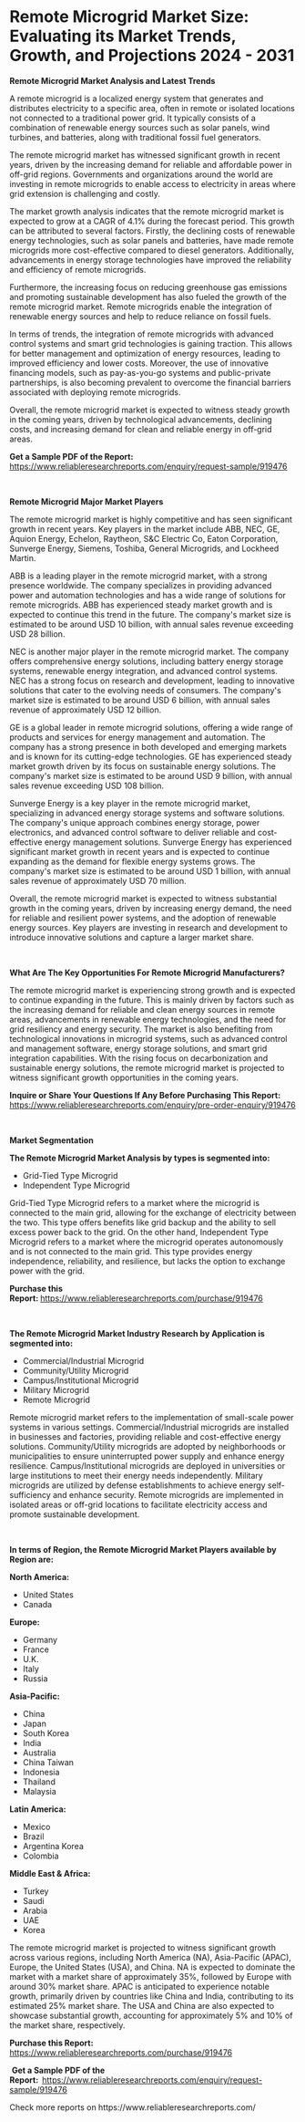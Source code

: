 <p><h1>Remote Microgrid Market Size: Evaluating its Market Trends, Growth, and Projections 2024 - 2031</h1></p><p><strong>Remote Microgrid Market Analysis and Latest Trends</strong></p>
<p><p>A remote microgrid is a localized energy system that generates and distributes electricity to a specific area, often in remote or isolated locations not connected to a traditional power grid. It typically consists of a combination of renewable energy sources such as solar panels, wind turbines, and batteries, along with traditional fossil fuel generators.</p><p>The remote microgrid market has witnessed significant growth in recent years, driven by the increasing demand for reliable and affordable power in off-grid regions. Governments and organizations around the world are investing in remote microgrids to enable access to electricity in areas where grid extension is challenging and costly.</p><p>The market growth analysis indicates that the remote microgrid market is expected to grow at a CAGR of 4.1% during the forecast period. This growth can be attributed to several factors. Firstly, the declining costs of renewable energy technologies, such as solar panels and batteries, have made remote microgrids more cost-effective compared to diesel generators. Additionally, advancements in energy storage technologies have improved the reliability and efficiency of remote microgrids.</p><p>Furthermore, the increasing focus on reducing greenhouse gas emissions and promoting sustainable development has also fueled the growth of the remote microgrid market. Remote microgrids enable the integration of renewable energy sources and help to reduce reliance on fossil fuels.</p><p>In terms of trends, the integration of remote microgrids with advanced control systems and smart grid technologies is gaining traction. This allows for better management and optimization of energy resources, leading to improved efficiency and lower costs. Moreover, the use of innovative financing models, such as pay-as-you-go systems and public-private partnerships, is also becoming prevalent to overcome the financial barriers associated with deploying remote microgrids.</p><p>Overall, the remote microgrid market is expected to witness steady growth in the coming years, driven by technological advancements, declining costs, and increasing demand for clean and reliable energy in off-grid areas.</p></p>
<p><strong>Get a Sample PDF of the Report:&nbsp;</strong> <a href="https://www.reliableresearchreports.com/enquiry/request-sample/919476">https://www.reliableresearchreports.com/enquiry/request-sample/919476</a></p>
<p>&nbsp;</p>
<p><strong>Remote Microgrid Major Market Players</strong></p>
<p><p>The remote microgrid market is highly competitive and has seen significant growth in recent years. Key players in the market include ABB, NEC, GE, Aquion Energy, Echelon, Raytheon, S&C Electric Co, Eaton Corporation, Sunverge Energy, Siemens, Toshiba, General Microgrids, and Lockheed Martin.</p><p>ABB is a leading player in the remote microgrid market, with a strong presence worldwide. The company specializes in providing advanced power and automation technologies and has a wide range of solutions for remote microgrids. ABB has experienced steady market growth and is expected to continue this trend in the future. The company's market size is estimated to be around USD 10 billion, with annual sales revenue exceeding USD 28 billion.</p><p>NEC is another major player in the remote microgrid market. The company offers comprehensive energy solutions, including battery energy storage systems, renewable energy integration, and advanced control systems. NEC has a strong focus on research and development, leading to innovative solutions that cater to the evolving needs of consumers. The company's market size is estimated to be around USD 6 billion, with annual sales revenue of approximately USD 12 billion.</p><p>GE is a global leader in remote microgrid solutions, offering a wide range of products and services for energy management and automation. The company has a strong presence in both developed and emerging markets and is known for its cutting-edge technologies. GE has experienced steady market growth driven by its focus on sustainable energy solutions. The company's market size is estimated to be around USD 9 billion, with annual sales revenue exceeding USD 108 billion.</p><p>Sunverge Energy is a key player in the remote microgrid market, specializing in advanced energy storage systems and software solutions. The company's unique approach combines energy storage, power electronics, and advanced control software to deliver reliable and cost-effective energy management solutions. Sunverge Energy has experienced significant market growth in recent years and is expected to continue expanding as the demand for flexible energy systems grows. The company's market size is estimated to be around USD 1 billion, with annual sales revenue of approximately USD 70 million.</p><p>Overall, the remote microgrid market is expected to witness substantial growth in the coming years, driven by increasing energy demand, the need for reliable and resilient power systems, and the adoption of renewable energy sources. Key players are investing in research and development to introduce innovative solutions and capture a larger market share.</p></p>
<p>&nbsp;</p>
<p><strong>What Are The Key Opportunities For Remote Microgrid Manufacturers?</strong></p>
<p><p>The remote microgrid market is experiencing strong growth and is expected to continue expanding in the future. This is mainly driven by factors such as the increasing demand for reliable and clean energy sources in remote areas, advancements in renewable energy technologies, and the need for grid resiliency and energy security. The market is also benefiting from technological innovations in microgrid systems, such as advanced control and management software, energy storage solutions, and smart grid integration capabilities. With the rising focus on decarbonization and sustainable energy solutions, the remote microgrid market is projected to witness significant growth opportunities in the coming years.</p></p>
<p><strong>Inquire or Share Your Questions If Any Before Purchasing This Report:</strong> <a href="https://www.reliableresearchreports.com/enquiry/pre-order-enquiry/919476">https://www.reliableresearchreports.com/enquiry/pre-order-enquiry/919476</a></p>
<p>&nbsp;</p>
<p><strong>Market Segmentation</strong></p>
<p><strong>The Remote Microgrid Market Analysis by types is segmented into:</strong></p>
<p><ul><li>Grid-Tied Type Microgrid</li><li>Independent Type Microgrid</li></ul></p>
<p><p>Grid-Tied Type Microgrid refers to a market where the microgrid is connected to the main grid, allowing for the exchange of electricity between the two. This type offers benefits like grid backup and the ability to sell excess power back to the grid. On the other hand, Independent Type Microgrid refers to a market where the microgrid operates autonomously and is not connected to the main grid. This type provides energy independence, reliability, and resilience, but lacks the option to exchange power with the grid.</p></p>
<p><strong>Purchase this Report:&nbsp;</strong><a href="https://www.reliableresearchreports.com/purchase/919476">https://www.reliableresearchreports.com/purchase/919476</a></p>
<p>&nbsp;</p>
<p><strong>The Remote Microgrid Market Industry Research by Application is segmented into:</strong></p>
<p><ul><li>Commercial/Industrial Microgrid</li><li>Community/Utility Microgrid</li><li>Campus/Institutional Microgrid</li><li>Military Microgrid</li><li>Remote Microgrid</li></ul></p>
<p><p>Remote microgrid market refers to the implementation of small-scale power systems in various settings. Commercial/Industrial microgrids are installed in businesses and factories, providing reliable and cost-effective energy solutions. Community/Utility microgrids are adopted by neighborhoods or municipalities to ensure uninterrupted power supply and enhance energy resilience. Campus/Institutional microgrids are deployed in universities or large institutions to meet their energy needs independently. Military microgrids are utilized by defense establishments to achieve energy self-sufficiency and enhance security. Remote microgrids are implemented in isolated areas or off-grid locations to facilitate electricity access and promote sustainable development.</p></p>
<p>&nbsp;</p>
<p><strong>In terms of Region, the Remote Microgrid Market Players available by Region are:</strong></p>
<p>
    <p> <strong> North America: </strong>
        <ul>
            <li>United States</li>
            <li>Canada</li>
        </ul>
        </p> 
    <p> <strong> Europe: </strong>
        <ul>
            <li>Germany</li>
            <li>France</li>
            <li>U.K.</li>
            <li>Italy</li>
            <li>Russia</li>
        </ul>
        </p> 
    <p> <strong> Asia-Pacific: </strong>
        <ul>
            <li>China</li>
            <li>Japan</li>
            <li>South Korea</li>
            <li>India</li>
            <li>Australia</li>
            <li>China Taiwan</li>
            <li>Indonesia</li>
            <li>Thailand</li>
            <li>Malaysia</li>
        </ul>
        </p> 
    <p> <strong> Latin America: </strong>
        <ul>
            <li>Mexico</li>
            <li>Brazil</li>
            <li>Argentina Korea</li>
            <li>Colombia</li>
        </ul>
        </p> 
    <p> <strong> Middle East & Africa: </strong>
        <ul>
            <li>Turkey</li>
            <li>Saudi</li>
            <li>Arabia</li>
            <li>UAE</li>
            <li>Korea</li>
        </ul>
    </p>
    </p>
<p><p>The remote microgrid market is projected to witness significant growth across various regions, including North America (NA), Asia-Pacific (APAC), Europe, the United States (USA), and China. NA is expected to dominate the market with a market share of approximately 35%, followed by Europe with around 30% market share. APAC is anticipated to experience notable growth, primarily driven by countries like China and India, contributing to its estimated 25% market share. The USA and China are also expected to showcase substantial growth, accounting for approximately 5% and 10% of the market share, respectively.</p></p>
<p><strong>Purchase this Report: </strong><a href="https://www.reliableresearchreports.com/purchase/919476">https://www.reliableresearchreports.com/purchase/919476</a></p>
<p>&nbsp;<strong>Get a Sample PDF of the Report:&nbsp;&nbsp;</strong><a href="https://www.reliableresearchreports.com/enquiry/request-sample/919476">https://www.reliableresearchreports.com/enquiry/request-sample/919476</a></p>
<p><strong></strong></p>
<p>Check more reports on https://www.reliableresearchreports.com/</p>